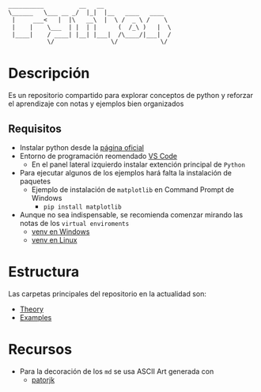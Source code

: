~~~ txt
__________          __   __                 
\______   \___ __ _/  |_|  |__   ____   ____  
 |     ___<   |  |\   __\  |  \ /  _ \ /    \ 
 |    |    \___  | |  | |      (  /_\ )   |  \
 |____|    / ____| |__| |___|  /\____/|___|  /
           \/                \/            \/ 
~~~

# Descripción

Es un repositorio compartido para explorar conceptos de python y reforzar el aprendizaje con notas y ejemplos bien organizados

## Requisitos

- Instalar python desde la [página oficial](https://www.python.org/)
- Entorno de programación reomendado [VS Code](https://code.visualstudio.com/)
  - En el panel lateral izquierdo instalar extención principal de `Python`
- Para ejecutar algunos de los ejemplos hará falta la instalación de paquetes
  - Ejemplo de instalación de `matplotlib` en Command Prompt de Windows
    - `pip install matplotlib`
- Aunque no sea indispensable, se recomienda comenzar mirando las notas de los `virtual enviroments`
  - [venv en Windows](./theory/windows/win_venv.md)
  - [venv en Linux](./theory/linux/lin_venv.md)

# Estructura

Las carpetas principales del repositorio en la actualidad son:

- [Theory](./theory/THEORY.md)
- [Examples](./examples/EXAMPLES.md)

# Recursos

- Para la decoración de los `md` se usa ASCII Art generada con
  - [patorjk](https://patorjk.com/software/taag/#p=display&f=Graffiti&t=CarlOS)

